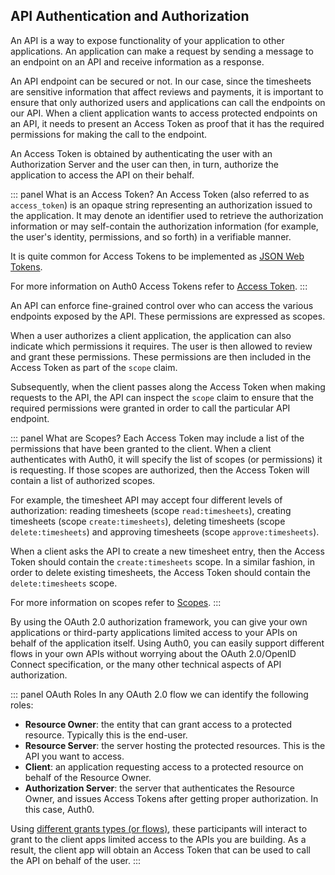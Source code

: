 ## API Authentication and Authorization

An API is a way to expose functionality of your application to other applications. An application can make a request by sending a message to an endpoint on an API and receive information as a response.

An API endpoint can be secured or not. In our case, since the timesheets are sensitive information that affect reviews and payments, it is important to ensure that only authorized users and applications can call the endpoints on our API. When a client application wants to access protected endpoints on an API, it needs to present an Access Token as proof that it has the required permissions for making the call to the endpoint.

An Access Token is obtained by authenticating the user with an Authorization Server and the user can then, in turn, authorize the application to access the API on their behalf.

::: panel What is an Access Token?
An Access Token (also referred to as `access_token`) is an opaque string representing an authorization issued to the application. It may denote an identifier used to retrieve the authorization information or may self-contain the authorization information (for example, the user's identity, permissions, and so forth) in a verifiable manner.

It is quite common for Access Tokens to be implemented as [JSON Web Tokens](/jwt).

For more information on Auth0 Access Tokens refer to [Access Token](/tokens/access-token).
:::

An API can enforce fine-grained control over who can access the various endpoints exposed by the API. These permissions are expressed as scopes.

When a user authorizes a client application, the application can also indicate which permissions it requires. The user is then allowed to review and grant these permissions. These permissions are then included in the Access Token as part of the `scope` claim.

Subsequently, when the client passes along the Access Token when making requests to the API, the API can inspect the `scope` claim to ensure that the required permissions were granted in order to call the particular API endpoint.

::: panel What are Scopes?
Each Access Token may include a list of the permissions that have been granted to the client. When a client authenticates with Auth0, it will specify the list of scopes (or permissions) it is requesting. If those scopes are authorized, then the Access Token will contain a list of authorized scopes.

For example, the timesheet API may accept four different levels of authorization: reading timesheets (scope `read:timesheets`), creating timesheets (scope `create:timesheets`), deleting timesheets (scope `delete:timesheets`) and approving timesheets (scope `approve:timesheets`).

When a client asks the API to create a new timesheet entry, then the Access Token should contain the `create:timesheets` scope. In a similar fashion, in order to delete existing timesheets, the Access Token should contain the `delete:timesheets` scope.

For more information on scopes refer to [Scopes](/scopes).
:::

By using the OAuth 2.0 authorization framework, you can give your own applications or third-party applications limited access to your APIs on behalf of the application itself. Using Auth0, you can easily support different flows in your own APIs without worrying about the OAuth 2.0/OpenID Connect specification, or the many other technical aspects of API authorization.

::: panel OAuth Roles
In any OAuth 2.0 flow we can identify the following roles:

- __Resource Owner__: the entity that can grant access to a protected resource. Typically this is the end-user.
- __Resource Server__: the server hosting the protected resources. This is the API you want to access.
- __Client__: an application requesting access to a protected resource on behalf of the Resource Owner.
- __Authorization Server__: the server that authenticates the Resource Owner, and issues Access Tokens after getting proper authorization. In this case, Auth0.

Using [different grants types (or flows)](/api-auth/which-oauth-flow-to-use), these participants will interact to grant to the client apps limited access to the APIs you are building. As a result, the client app will obtain an Access Token that can be used to call the API on behalf of the user.
:::
